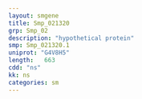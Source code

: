 ```yaml
---
layout: smgene
title: Smp_021320
grp: Smp_02
description: "hypothetical protein"
smp: Smp_021320.1
uniprot: "G4V8H5"
length:   663
cdd: "ns"
kk: ns
categories: sm
---
```

